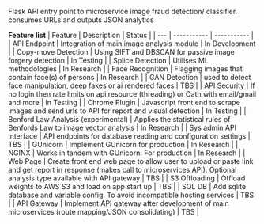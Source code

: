 Flask API entry point to microservice image fraud detection/ classifier. consumes URLs and outputs JSON analytics


**Feature list**
| Feature | Description | Status |
| --- | ----------- | ----------- |
| API Endpoint | Integration of main image analysis module | In Development |
| Copy-move Detection | Using SIFT and DBSCAN for passive image forgery detection | In Testing |
| Splice Detection  | Utilises ML methodologies | In Research |
| Face Recognition | Flagging images that contain face(s) of persons | In Research |
| GAN Detection | used to detect face manipulation, deep fakes or ai rendered faces | TBS |
| API Security | If no login then rate limits on api resource (threading) or Oath with email/gmail and more | In Testing |
| Chrome Plugin | Javascript front end to scrape images and send urls to API for report and visual detection | In Testing |
| Benford Law Analysis (experimental) | Applies the statistical rules of Benfords Law to image vector analysis | In Research |
| Sys admin API interface | API endpoints for database reading and configuration settings | TBS |
| GUnicorn | Implement GUnicorn for production | In Research |
| NGINX | Works in tandem with GUnicorn. For production | In Research |
| Web Page | Create front end web page to allow user to upload or paste link and get report in response (makes call to microservices API). Optional analysis type available with API gateway | TBS |
| S3 Offloading | Offload weights to AWS S3 and load on app start up | TBS |
| SQL DB | Add sqlite database and variable config. To avoid incompatible hosting services | TBS |
| API Gateway | Implement API gateway after development of main microservices (route mapping/JSON consolidating) | TBS |











